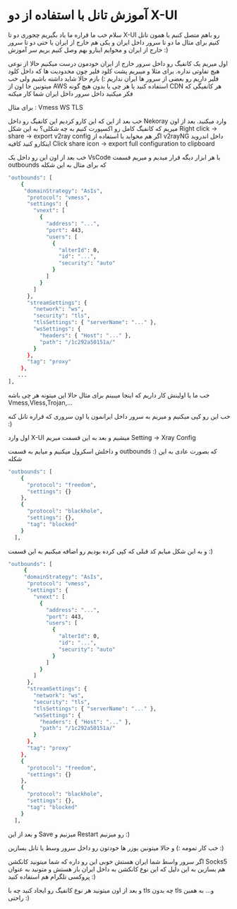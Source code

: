 # آموزش تانل با استفاده از دو X-UI 
سلام خب ما قراره ما یاد بگیریم چجوری دو تا X-UI رو باهم متصل کنیم یا همون تانل کنیم برای مثال ما دو تا سرور داخل ایران و یکی هم خارج از ایران یا حتی دو تا سرور خارج از ایران و مخوایم اینارو بهم وصل کنیم بریم سر آموزش :)

اول میریم یک کانفیگ رو داخل سرور خارج از ایران خودمون درست میکنیم حالا از نوعی هیچ تفاوتی نداره. برای مثلا و میبریم پشت کلود فلیر چون محدودیت ها که داخل کلود فلیر داریم رو بعضی از سرور ها ایران نداریم :) بازم حالا شاید داشته باشیم ولی خب میتونین جا اون از AWS استفاده کنید یا هر چی یا بدون هیچ گونه CDN هر کانفیگی که فکر میکنید داخل سرور داخل ایران شما کار میکنه


برای مثال :
Vmess WS TLS 

خب بعد از این که این کارو کردیم این کانفیگ رو داخل Nekoray وارد میکنید. بعد از اون میریم که کانفیگ کامل رو اکسپورت کنیم به چه شکلی؟ به این شکل 
Right click -> share -> export v2ray config
اگر هم مخواید با استفاده از v2rayNG داخل اندروید اینکارو کنید کافیه 
Click share icon ->  export full configuration to clipboard

خب بعد از اون این رو داخل یک VsCode یا هر ابزار دیگه قرار میدیم و میریم قسمت outbounds که برای مثال به این شکله

```bash
"outbounds": [
    {
     "domainStrategy": "AsIs",
      "protocol": "vmess",
      "settings": {
        "vnext": [
          {
            "address": "...",
            "port": 443,
            "users": [
              {
                "alterId": 0,
                "id": "...",
                "security": "auto"
              }
            ]
          }
        ]
      },
      "streamSettings": {
        "network": "ws",
        "security": "tls",
        "tlsSettings": { "serverName": "..." },
        "wsSettings": {
          "headers": { "Host": "..." },
          "path": "/1c292a50151a/"
        }
      },
      "tag": "proxy"
    },
   ...
],
```

خب ما یا اولینش کار داریم که اینجا میبینم برای مثال حالا این میتونه هر چی باشه Vmess,Vless,Trojan,... 

خب این رو کپی میکنیم و میریم به سرور داخل ایرانمون یا اون سروری که قراره تانل کنه :) 

اول وارد X-UI میشیم و بعد به این قسمت میریم
Setting -> Xray Config

و داخلش اسکرول میکنیم و میایم به قسمت outbounds :) که بصورت عادی به این شکله

```bash
"outbounds": [
    {
      "protocol": "freedom",
      "settings": {}
    },
    {
      "protocol": "blackhole",
      "settings": {},
      "tag": "blocked"
    }
  ],
``` 

و به این شکل میایم کد قبلی که کپی کرده بودیم رو اضافه میکنیم به این قسمت :)


```bash
"outbounds": [
     {
     "domainStrategy": "AsIs",
      "protocol": "vmess",
      "settings": {
        "vnext": [
          {
            "address": "...",
            "port": 443,
            "users": [
              {
                "alterId": 0,
                "id": "...",
                "security": "auto"
              }
            ]
          }
        ]
      },
      "streamSettings": {
        "network": "ws",
        "security": "tls",
        "tlsSettings": { "serverName": "..." },
        "wsSettings": {
          "headers": { "Host": "..." },
          "path": "/1c292a50151a/"
        }
      },
      "tag": "proxy"
    },
    {
      "protocol": "freedom",
      "settings": {}
    },
    {
      "protocol": "blackhole",
      "settings": {},
      "tag": "blocked"
    }
  ],
``` 

و بعد از این  Save میزنیم و Restart رو میزنیم :) 

خب کار تمومه :) و حالا میتونین یوزر ها خودتون رو داخل سرور وسط یا تانل بسازین :)

اگر سرور واسط شما ایران هستش خوبی این رو داره که شما میتونید کانکشن Socks5 هم بسازین به این دلیل که این نوع کانکشن به داخل ایران باز هستش و متونید به عنوان پروکسی تلگرام هم استفاده کنید :)

و بعد از اون میتونید هر نوع کانفیگ رو ایجاد کنید چه با tls چه بدون tls و... به همین راحتی :)
